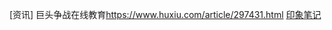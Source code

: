 [资讯] 巨头争战在线教育<https://www.huxiu.com/article/297431.html>
[印象笔记](https://app.yinxiang.com/fx/35bd867b-0f9d-4e16-89f1-dd9c94b8a117 '在线教育')


